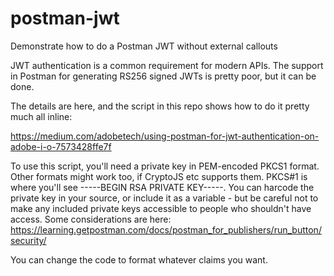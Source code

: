 # postman-jwt
Demonstrate how to do a Postman JWT without external callouts

JWT authentication is a common requirement for modern APIs. The support in Postman for generating RS256 signed JWTs is pretty poor, but it can be done.

The details are here, and the script in this repo shows how to do it pretty much all inline:

https://medium.com/adobetech/using-postman-for-jwt-authentication-on-adobe-i-o-7573428ffe7f


To use this script, you'll need a private key in PEM-encoded PKCS1 format. Other formats might work too, if CryptoJS etc supports them. PKCS#1 is where you'll see -----BEGIN RSA PRIVATE KEY-----. You can harcode the private key in your source, or include it as a variable - but be careful not to make any included private keys accessible to people who shouldn't have access. Some considerations are here: https://learning.getpostman.com/docs/postman_for_publishers/run_button/security/

You can change the code to format whatever claims you want.
